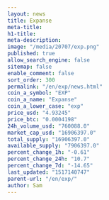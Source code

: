 ```yaml
---
layout: news
title: Expanse
meta-title: 
h1-title: 
meta-description: 
image: "/media/20707/exp.png"
published: true
allow_search_engine: false
sitemap: false
enable_comment: false
sort_order: 300
permalink: "/en/exp/news.html"
coin_a_symbol: "EXP"
coin_a_name: "Expanse"
coin_a_lower_case: "exp"
price_usd: "4.93245"
price_btc: "0.0004198"
24h_volume_usd: "760088.0"
market_cap_usd: "16906397.0"
total_supply: "16906397.0"
available_supply: "7906397.0"
percent_change_1h: "-0.61"
percent_change_24h: "10.7"
percent_change_7d: "-14.65"
last_updated: "1517140747"
parent-url: "/en/exp/"
author: Sam
---
```


